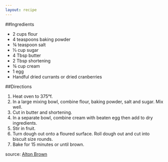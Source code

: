 ```yaml
---
layout: recipe
---
```


##Ingredients

- 2 cups flour
- 4 teaspoons baking powder
- &frac34; teaspoon salt
- &#8531; cup sugar
- 4 Tbsp butter
- 2 Tbsp shortening
- &frac34; cup cream
- 1 egg
- Handful dried currants or dried cranberries

##Directions
1. Heat oven to 375&deg;f.
2. In a large mixing bowl, combine flour, baking powder, salt and sugar. Mix well.
3. Cut in butter and shortening.
4. In a separate bowl, combine cream with beaten egg then add to dry ingredients.
5. Stir in fruit.
6. Turn dough out onto a floured surface. Roll dough out and cut into biscuit size rounds.
7. Bake for 15 minutes or until brown.

source: [Alton Brown](http://www.foodnetwork.com/recipes/alton-brown/scones-recipe.html)
